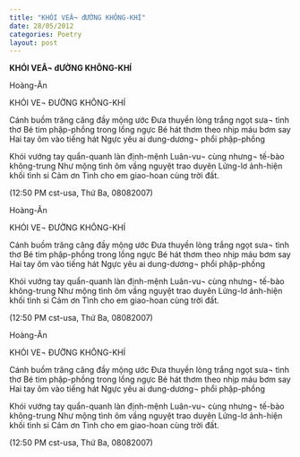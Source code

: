 ```yaml
---
title: "KHÓI VEÂ¬ đƯỜNG KHÔNG-KHÍ"
date: 28/05/2012
categories: Poetry
layout: post
---
```


**KHÓI VEÂ¬ đƯỜNG KHÔNG-KHÍ**

Hoàng-Ân

KHÓI VE¬ ĐƯỜNG KHÔNG-KHÍ

Cánh buồm trăng căng đầy mộng ước
Đưa thuyền lòng trắng ngọt sưa¬ tình thơ
Bé tim phập-phồng trong lồng ngực
Bé hát thơm theo nhịp máu bơm say
Hai tay ôm vào tiếng hát
Ngực yêu ai dung-dương¬ phổi phập-phồng

Khói vướng tay quẩn-quanh làn định-mệnh
Luân-vu¬ cùng nhưng¬ tế-bào không-trung
Như mộng tình ôm vầng nguyệt trao duyên
Lửng-lơ ảnh-hiện khối tình si
Cảm ơn Tình cho em giao-hoan cùng trời đất.

(12:50 PM cst-usa, Thứ Ba, 08082007)

Hoàng-Ân

KHÓI VE¬ ĐƯỜNG KHÔNG-KHÍ

Cánh buồm trăng căng đầy mộng ước
Đưa thuyền lòng trắng ngọt sưa¬ tình thơ
Bé tim phập-phồng trong lồng ngực
Bé hát thơm theo nhịp máu bơm say
Hai tay ôm vào tiếng hát
Ngực yêu ai dung-dương¬ phổi phập-phồng

Khói vướng tay quẩn-quanh làn định-mệnh
Luân-vu¬ cùng nhưng¬ tế-bào không-trung
Như mộng tình ôm vầng nguyệt trao duyên
Lửng-lơ ảnh-hiện khối tình si
Cảm ơn Tình cho em giao-hoan cùng trời đất.

(12:50 PM cst-usa, Thứ Ba, 08082007)

Hoàng-Ân

KHÓI VE¬ ĐƯỜNG KHÔNG-KHÍ

Cánh buồm trăng căng đầy mộng ước
Đưa thuyền lòng trắng ngọt sưa¬ tình thơ
Bé tim phập-phồng trong lồng ngực
Bé hát thơm theo nhịp máu bơm say
Hai tay ôm vào tiếng hát
Ngực yêu ai dung-dương¬ phổi phập-phồng

Khói vướng tay quẩn-quanh làn định-mệnh
Luân-vu¬ cùng nhưng¬ tế-bào không-trung
Như mộng tình ôm vầng nguyệt trao duyên
Lửng-lơ ảnh-hiện khối tình si
Cảm ơn Tình cho em giao-hoan cùng trời đất.

(12:50 PM cst-usa, Thứ Ba, 08082007)

